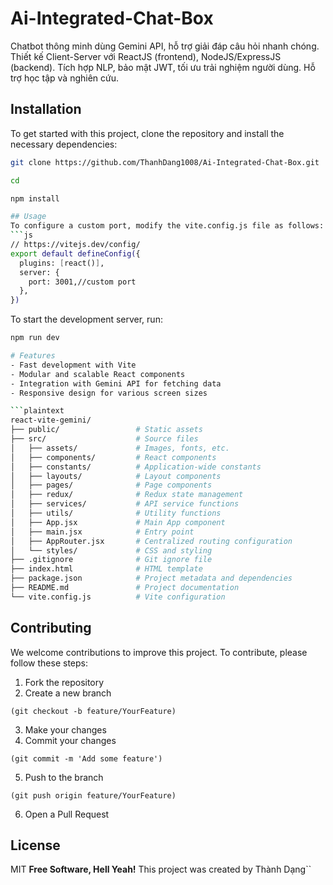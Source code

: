 # Ai-Integrated-Chat-Box
Chatbot thông minh dùng Gemini API, hỗ trợ giải đáp câu hỏi nhanh chóng. Thiết kế Client-Server với ReactJS (frontend), NodeJS/ExpressJS (backend). Tích hợp NLP, bảo mật JWT, tối ưu trải nghiệm người dùng. Hỗ trợ học tập và nghiên cứu.

## Installation

To get started with this project, clone the repository and install the necessary dependencies:

```bash
git clone https://github.com/ThanhDang1008/Ai-Integrated-Chat-Box.git
```

```bash
cd 
```

```bash
npm install

## Usage
To configure a custom port, modify the vite.config.js file as follows:
```js
// https://vitejs.dev/config/
export default defineConfig({
  plugins: [react()],
  server: {
    port: 3001,//custom port
  },
})
```
To start the development server, run:
```bash
npm run dev

# Features
- Fast development with Vite
- Modular and scalable React components
- Integration with Gemini API for fetching data
- Responsive design for various screen sizes

```plaintext
react-vite-gemini/
├── public/                 # Static assets
├── src/                    # Source files
│   ├── assets/             # Images, fonts, etc.
│   ├── components/         # React components
│   ├── constants/          # Application-wide constants
│   ├── layouts/            # Layout components
│   ├── pages/              # Page components
│   ├── redux/              # Redux state management
│   ├── services/           # API service functions
│   ├── utils/              # Utility functions
│   ├── App.jsx             # Main App component
│   ├── main.jsx            # Entry point
│   ├── AppRouter.jsx       # Centralized routing configuration
│   └── styles/             # CSS and styling
├── .gitignore              # Git ignore file
├── index.html              # HTML template
├── package.json            # Project metadata and dependencies
├── README.md               # Project documentation
└── vite.config.js          # Vite configuration
```

## Contributing
We welcome contributions to improve this project. To contribute, please follow these steps:

1. Fork the repository
2. Create a new branch 
```git
(git checkout -b feature/YourFeature)
```
3. Make your changes
4. Commit your changes 
```
(git commit -m 'Add some feature')
```
5. Push to the branch 
```
(git push origin feature/YourFeature)
```
6. Open a Pull Request

## License
MIT
**Free Software, Hell Yeah!**
This project was created by Thành Dạng``
